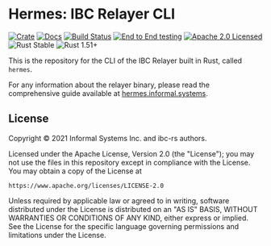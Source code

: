 # Hermes: IBC Relayer CLI

[![Crate][crate-image]][crate-link] [![Docs][docs-image]][docs-link]
[![Build Status][build-image]][build-link]
[![End to End testing][e2e-image]][e2e-link]
[![Apache 2.0 Licensed][license-image]][license-link]
![Rust Stable][rustc-image] ![Rust 1.51+][rustc-version]

This is the repository for the CLI of the IBC Relayer built in Rust, called
`hermes`.

For any information about the relayer binary, please read the comprehensive
guide available at [hermes.informal.systems](https://hermes.informal.systems).

## License

Copyright © 2021 Informal Systems Inc. and ibc-rs authors.

Licensed under the Apache License, Version 2.0 (the "License"); you may not use
the files in this repository except in compliance with the License. You may
obtain a copy of the License at

    https://www.apache.org/licenses/LICENSE-2.0

Unless required by applicable law or agreed to in writing, software distributed
under the License is distributed on an "AS IS" BASIS, WITHOUT WARRANTIES OR
CONDITIONS OF ANY KIND, either express or implied. See the License for the
specific language governing permissions and limitations under the License.

[//]: # "badges"

[crate-image]: https://img.shields.io/crates/v/ibc-relayer-cli.svg

[crate-link]: https://crates.io/crates/ibc-relayer-cli

[docs-image]: https://docs.rs/ibc-relayer-cli/badge.svg

[docs-link]: https://docs.rs/ibc-relayer-cli/

[build-image]: https://github.com/informalsystems/ibc-rs/workflows/Rust/badge.svg

[build-link]: https://github.com/informalsystems/ibc-rs/actions?query=workflow%3ARust

[e2e-image]: https://github.com/informalsystems/ibc-rs/workflows/End%20to%20End%20testing/badge.svg

[e2e-link]: https://github.com/informalsystems/ibc-rs/actions?query=workflow%3A%22End+to+End+testing%22

[license-image]: https://img.shields.io/badge/license-Apache2.0-blue.svg

[license-link]: https://github.com/informalsystems/ibc-rs/blob/master/LICENSE

[rustc-image]: https://img.shields.io/badge/rustc-stable-blue.svg

[rustc-version]: https://img.shields.io/badge/rustc-1.51+-blue.svg
